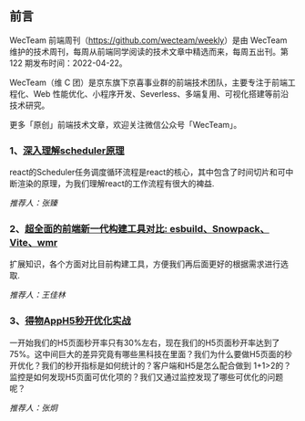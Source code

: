 ## 前言

WecTeam 前端周刊（<https://github.com/wecteam/weekly>）是由 WecTeam 维护的技术周刊，每周从前端同学阅读的技术文章中精选而来，每周五出刊。第 122 期发布时间：2022-04-22。

WecTeam（维 C 团）是京东旗下京喜事业群的前端技术团队，主要专注于前端工程化、Web 性能优化、小程序开发、Severless、多端复用、可视化搭建等前沿技术研究。

更多「原创」前端技术文章，欢迎关注微信公众号「WecTeam」。

### 1、[深入理解scheduler原理](https://mp.weixin.qq.com/s/0vomFnPPNb27E76LBIQcsA)

react的Scheduler任务调度循环流程是react的核心，其中包含了时间切片和可中断渲染的原理，为我们理解react的工作流程有很大的裨益.

_推荐人：张臻_

### 2、[超全面的前端新一代构建工具对比: esbuild、Snowpack、Vite、wmr](https://mp.weixin.qq.com/s/JZbsIqsqNeJmc__QFKpo1Q)

扩展知识，各个方面对比目前构建工具，方便我们再后面更好的根据需求进行选取.

_推荐人：王佳林_

### 3、[得物AppH5秒开优化实战](https://mp.weixin.qq.com/s/23ZFPK4CaCkinwpZ3SG9Rw)

 一开始我们的H5页面秒开率只有30%左右，现在我们的H5页面秒开率达到了 75%。这中间巨大的差异究竟有哪些黑科技在里面？我们为什么要做H5页面的秒开优化？我们的秒开指标是如何统计的？客户端和H5是怎么配合做到 1+1>2的？监控是如何发现H5页面可优化项的？我们又通过监控发现了哪些可优化的问题呢？

_推荐人：张炯_